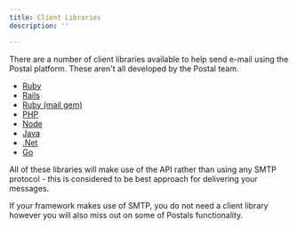 ```yaml
---
title: Client Libraries
description: ''

---
```


There are a number of client libraries available to help send e-mail using the Postal platform. These aren't all developed by the Postal team.

* [Ruby](https://github.com/postalserver/postal-ruby)
* [Rails](https://github.com/postalserver/postal-rails)
* [Ruby (mail gem)](https://github.com/postalserver/postal-mailgem)
* [PHP](https://github.com/postalserver/postal-php)
* [Node](https://github.com/postalserver/postal-node)
* [Java](https://github.com/matthewmgamble/postal-java)
* [.Net](https://github.com/KingdomFirst/PostalServer-DotNet-Framework)
* [Go](https://github.com/Pacerino/postal-go)


All of these libraries will make use of the API rather than using any SMTP protocol - this is considered to be best approach for delivering your messages.

If your framework makes use of SMTP, you do not need a client library however you will also miss out on some of Postals functionality.
